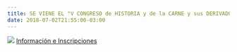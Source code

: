```yaml
---
title: SE VIENE EL "V CONGRESO de HISTORIA y de la CARNE y sus DERIVADOS de MATADEROS"
date: 2018-07-02T21:55:00-03:00
---
```


[![](https://blogger.googleusercontent.com/img/b/R29vZ2xl/AVvXsEiROxbjXPmdX0eBpZNxHiAt6FcAB4oZCg9OnZzf0fpfLO-yKkV7juemEylysiI47QhVUeYXD4rJ6B3dScEL8WxidkFfoepWJB2AL1lIXTspBq7pnWnc8ao7__3rP8qUQdItaOZaVBp9qiFz/s640/V+Congreso+flyer1.jpg)](https://blogger.googleusercontent.com/img/b/R29vZ2xl/AVvXsEiROxbjXPmdX0eBpZNxHiAt6FcAB4oZCg9OnZzf0fpfLO-yKkV7juemEylysiI47QhVUeYXD4rJ6B3dScEL8WxidkFfoepWJB2AL1lIXTspBq7pnWnc8ao7__3rP8qUQdItaOZaVBp9qiFz/s1600/V+Congreso+flyer1.jpg)
[Información e Inscripciones](https://cocama2018.wordpress.com/)